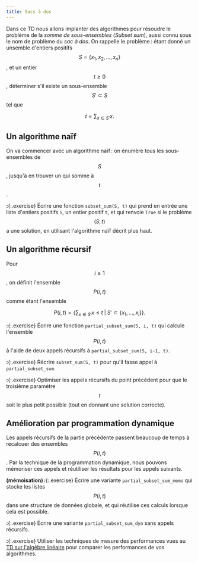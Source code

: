 ```yaml
---
title: Sacs à dos
---
```


Dans ce TD nous allons implanter des algorithmes pour résoudre le
problème de la *somme de sous-ensembles* (*Subset sum*), aussi connu
sous le nom de problème du *sac à dos*. On rappelle le problème :
étant donné un unsemble d'entiers positifs $$S = \{x_1, x_2, \dots,
x_n\}$$, et un entier $$t≥0$$, déterminer s'il existe un sous-ensemble
$$S'⊂S$$ tel que

$$t = \sum_{x∈S'} x.$$

## Un algorithme naïf

On va commencer avec un algorithme naïf : on énumère tous les
sous-ensembles de $$S$$, jusqu'à en trouver un qui somme à $$t$$.

**:**{:.exercise} Écrire une fonction `subset_sum(S, t)` qui prend en
entrée une liste d'entiers positifs `S`, un entier positif `t`, et qui
renvoie `True` si le problème $$(S,t)$$ a une solution, en utilisant
l'algorithme naïf décrit plus haut.

## Un algorithme récursif

Pour $$i≥1$$, on définit l'ensemble $$P(i,t)$$ comme étant l'ensemble

$$P(i,t) = \left\{\sum_{x∈S'}x ≤ t \;\middle\vert\; S'⊂\{x_1,\dots,x_i\}\right\}.$$

**:**{:.exercise} Écrire une fonction `partial_subset_sum(S, i, t)`
qui calcule l'ensemble $$P(i,t)$$ à l'aide de deux appels récursifs à
`partial_subset_sum(S, i-1, t)`.

**:**{:.exercise} Récrire `subset_sum(S, t)` pour qu'il fasse appel à
`partial_subset_sum`.

**:**{:.exercise} Optimiser les appels récursifs du point précédent
pour que le troisième paramètre $$t$$ soit le plus petit possible
(tout en donnant une solution correcte).

## Amélioration par programmation dynamique

Les appels récursifs de la partie précédente passent beaucoup de temps
à recalcuer des ensembles $$P(i,t)$$. Par la technique de la
programmation dynamique, nous pouvons mémoriser ces appels et
réutiliser les résultats pour les appels suivants.

**(mémoisation) :**{:.exercise} Écrire une variante
`partial_subset_sum_memo` qui stocke les listes $$P(i,t)$$ dans une
structure de données globale, et qui réutilise ces calculs lorsque
cela est possible.

**:**{:.exercise} Écrire une variante `partial_subset_sum_dyn` sans
appels récursifs.

**:**{:.exercise} Utiliser les techniques de mesure des performances
vues au [TD sur l'algèbre linéaire](linalg) pour comparer les
performances de vos algorithmes.
